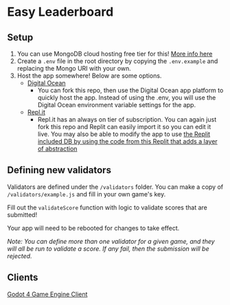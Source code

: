 # Easy Leaderboard

## Setup
1. You can use MongoDB cloud hosting free tier for this! [More info here](https://cloud.mongodb.com/)
2. Create a `.env` file in the root directory by copying the `.env.example` and replacing the Mongo URI with your own.
3. Host the app somewhere! Below are some options.
    - [Digital Ocean](https://www.digitalocean.com/)
        - You can fork this repo, then use the Digital Ocean app platform to quickly host the app. Instead of using the .env, you will use the Digital Ocean environment variable settings for the app.
    - [Repl.it](https://replit.com/)
        - Repl.it has an always on tier of subscription. You can again just fork this repo and Replit can easily import it so you can edit it live. You may also be able to modify the app to use [the Replit included DB by using the code from this Replit that adds a layer of abstraction](https://github.com/adrenallen/replit-db-orm)


## Defining new validators
Validators are defined under the `/validators` folder. You can make a copy of `/validators/example.js` and fill in your own game's key. 

Fill out the `validateScore` function with logic to validate scores that are submitted! 

Your app will need to be rebooted for changes to take effect.

_Note: You can define more than one validator for a given game, and they will all be run to validate a score. If any fail, then the submission will be rejected._

## Clients
[Godot 4 Game Engine Client](https://github.com/adrenallen/EasyLeaderboard-Godot)